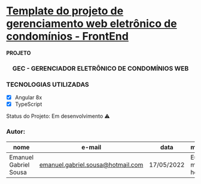 # [Template do projeto de gerenciamento web eletrônico de condomínios - FrontEnd](https://github.com/EmanuelGabriel/gec-condominio-web) 


**PROJETO**

<h3 align="center"> GEC - GERENCIADOR ELETRÔNICO DE CONDOMÍNIOS WEB </h3>


### TECNOLOGIAS UTILIZADAS 

- [X] Angular 8x
- [X] TypeScript

Status do Projeto: Em desenvolvimento :warning:


### Autor: 
|nome|e-mail|data|mensagem|
| -------- | -------- | -------- |-------- |
|Emanuel Gabriel Sousa|emanuel.gabriel.sousa@hotmail.com|17/05/2022|Eu que fiz mesmo hehehe|




